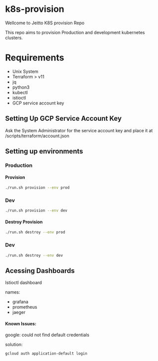 
# k8s-provision
Wellcome to Jeitto K8S provision Repo

This repo aims to provision Production and development kubernetes clusters.

# Requirements
- Unix System
- Terraform > v11
- jq
- python3
- kubectl
- istioctl
- GCP service account key

## Setting Up GCP Service Account Key
Ask the System Administrator for the service account key and place it at
/scripts/terraform/account.json

## Setting up environments

### Production

#### Provision

```bash
./run.sh provision --env prod
```

### Dev
```bash
./run.sh provision --env dev
```

#### Destroy Provision

```bash
./run.sh destroy --env prod
```

### Dev
```bash
./run.sh destroy --env dev
```

## Acessing Dashboards
Istioctl dashboard <dashboard-name>

names:
- grafana
- prometheus
- jaeger

#### Known Issues:
google: could not find default credentials

solution:
```
gcloud auth application-default login
```

